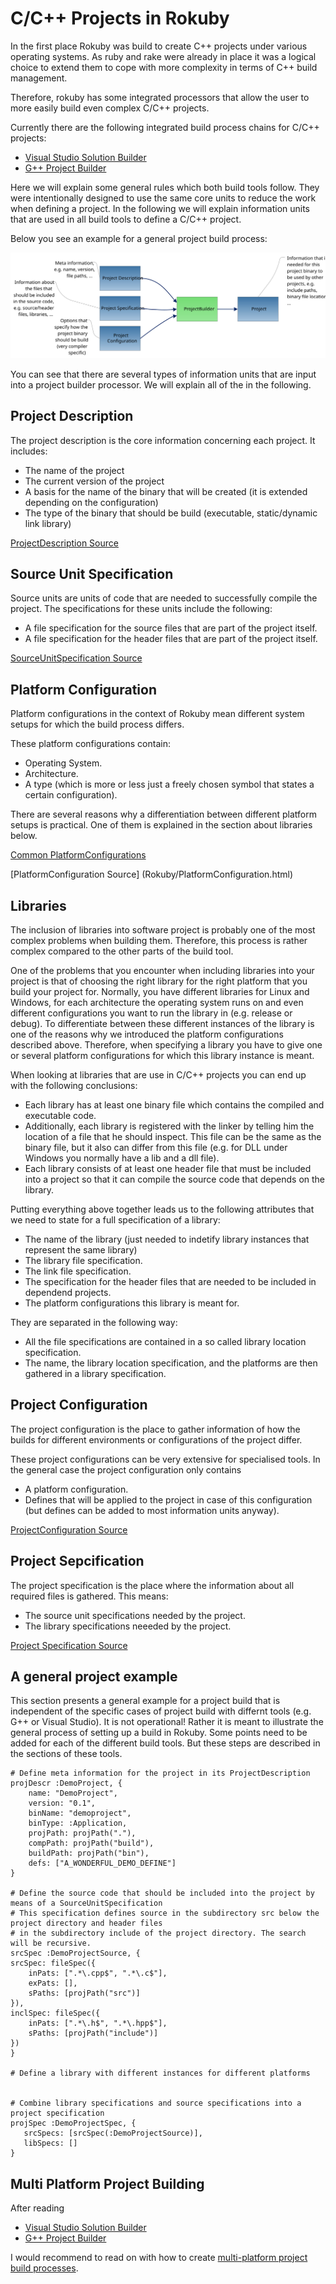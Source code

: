C/C++ Projects in Rokuby
========================

In the first place Rokuby was build to create C++ projects under various operating systems.
As ruby and rake were already in place it was a logical choice to extend them to cope with
more complexity in terms of C++ build management.

Therefore, rokuby has some integrated processors that allow the user to more easily build even
complex C/C++ projects.

Currently there are the following integrated build process chains for C/C++ projects:

- [Visual Studio Solution Builder](file.visual_studio.html)
- [G++ Project Builder](file.gpp.html)

Here we will explain some general rules which both build tools follow. They were intentionally designed
to use the same core units to reduce the work when defining a project. In the following we will explain
information units that are used in all build tools to define a C/C++ project.

Below you see an example for a general project build process:

![Project build process](images/basic_project_build_process.svg)

You can see that there are several types of information units that are input into a project builder processor.
We will explain all of the in the following.

Project Description
-------------------

The project description is the core information concerning each project. It includes:

- The name of the project
- The current version of the project
- A basis for the name of the binary that will be created (it is extended depending on the configuration)
- The type of the binary that should be build (executable, static/dynamic link library)

[ProjectDescription Source](Rokuby/ProjectDescription.html)

Source Unit Specification
-------------------------

Source units are units of code that are needed to successfully compile the project.
The specifications for these units include the following:

- A file specification for the source files that are part of the project itself.
- A file specification for the header files that are part of the project itself.

[SourceUnitSpecification Source](Rokuby/SourceUnitSpecification.html)

Platform Configuration
----------------------

Platform configurations in the context of Rokuby mean different system setups for which the build process differs.

These platform configurations contain:

- Operating System.
- Architecture.
- A type (which is more or less just a freely chosen symbol that states a certain configuration).

There are several reasons why a differentiation between different platform setups is practical. One of them is explained
in the section about libraries below.

[Common PlatformConfigurations](Rokuby/Defaults/PlatformConfigurations.html)

[PlatformConfiguration Source] (Rokuby/PlatformConfiguration.html)

Libraries
---------

The inclusion of libraries into software project is probably one of the most complex problems when building them.
Therefore, this process is rather complex compared to the other parts of the build tool.

One of the problems that you encounter when including libraries into your project is that of choosing the right library
for the right platform that you build your project for. Normally, you have different libraries for Linux and Windows, for each
architecture the operating system runs on and even different configurations you want to run the library in (e.g. release or debug).
To differentiate between these different instances of the library is one of the reasons why we introduced the platform configurations
described above. Therefore, when specifying a library you have to give one or several platform configurations for which this
library instance is meant.

When looking at libraries that are use in C/C++ projects you can end up with the following conclusions:

- Each library has at least one binary file which contains the compiled and executable code.
- Additionally, each library is registered with the linker by telling him the location of a file that he should inspect. This file can be the
  same as the binary file, but it also can differ from this file (e.g. for DLL under Windows you normally have a lib and a dll file).
- Each library consists of at least one header file that must be included into a project so that it can compile the source code that
  depends on the library.

Putting everything above together leads us to the following attributes that we need to state for a full specification of a library:

- The name of the library (just needed to indetify library instances that represent the same library)
- The library file specification.
- The link file specification.
- The specification for the header files that are needed to be included in dependend projects.
- The platform configurations this library is meant for.

They are separated in the following way:

- All the file specifications are contained in a so called library location specification.
- The name, the library location specification, and the platforms are then gathered in a library specification.

Project Configuration
---------------------

The project configuration is the place to gather information of how the builds for different environments or configurations of the project differ.

These project configurations can be very extensive for specialised tools. In the general case the project configuration only contains

- A platform configuration.
- Defines that will be applied to the project in case of this configuration (but defines can be added to most information units anyway).

[ProjectConfiguration Source](Rokuby/ProjectConfiguration.html)

Project Sepcification
---------------------

The project specification is the place where the information about all required files is gathered. This means:

- The source unit specifications needed by the project.
- The library specifications neeeded by the project.

[Project Specification Source](Rokuby/ProjectSpecification.html)

A general project example
-------------------------

This section presents a general example for a project build that is independent of the specific cases of project build with differnt tools
(e.g. G++ or Visual Studio). It is not operational! Rather it is meant to illustrate the general process of setting up a build in Rokuby.
Some points need to be added for each of the different build tools. But these steps are described in the sections of these tools.

	# Define meta information for the project in its ProjectDescription
	projDescr :DemoProject, {
		name: "DemoProject",
		version: "0.1",
		binName: "demoproject",
		binType: :Application,
		projPath: projPath("."),
		compPath: projPath("build"),
		buildPath: projPath("bin"),
		defs: ["A_WONDERFUL_DEMO_DEFINE"]
	}

	# Define the source code that should be included into the project by means of a SourceUnitSpecification
	# This specification defines source in the subdirectory src below the project directory and header files
	# in the subdirectory include of the project directory. The search will be recursive.
	srcSpec :DemoProjectSource, {
	srcSpec: fileSpec({
		inPats: [".*\.cpp$", ".*\.c$"],
		exPats: [],
		sPaths: [projPath("src")]
	}),
	inclSpec: fileSpec({
		inPats: [".*\.h$", ".*\.hpp$"],
		sPaths: [projPath("include")]
	})
	}

	# Define a library with different instances for different platforms


	# Combine library specifications and source specifications into a project specification
	projSpec :DemoProjectSpec, {
	   srcSpecs: [srcSpec(:DemoProjectSource)],
	   libSpecs: []
	}
        
Multi Platform Project Building
-------------------------------

After reading

- [Visual Studio Solution Builder](file.visual_studio.html)
- [G++ Project Builder](file.gpp.html)

I would recommend to read on with how to create [multi-platform project build processes](file.multi_platform.html).